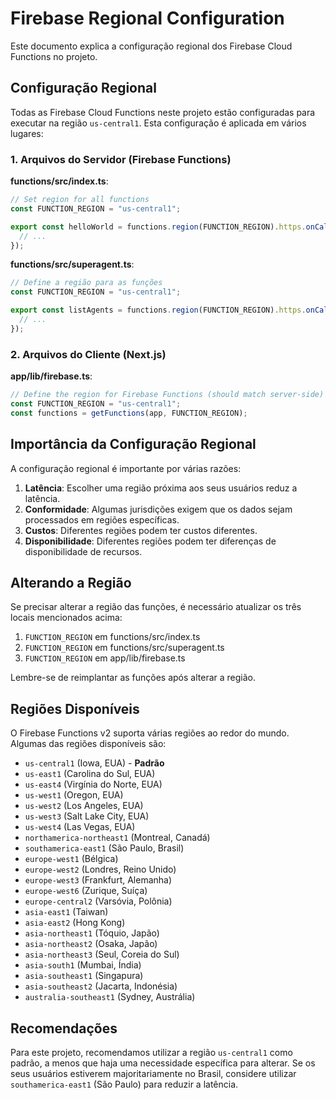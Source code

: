 # Firebase Regional Configuration

Este documento explica a configuração regional dos Firebase Cloud Functions no projeto.

## Configuração Regional

Todas as Firebase Cloud Functions neste projeto estão configuradas para executar na região `us-central1`. Esta configuração é aplicada em vários lugares:

### 1. Arquivos do Servidor (Firebase Functions)

**functions/src/index.ts**:
```typescript
// Set region for all functions
const FUNCTION_REGION = "us-central1";

export const helloWorld = functions.region(FUNCTION_REGION).https.onCall((data, context) => {
  // ...
});
```

**functions/src/superagent.ts**:
```typescript
// Define a região para as funções
const FUNCTION_REGION = "us-central1";

export const listAgents = functions.region(FUNCTION_REGION).https.onCall(async (data, context) => {
  // ...
});
```

### 2. Arquivos do Cliente (Next.js)

**app/lib/firebase.ts**:
```typescript
// Define the region for Firebase Functions (should match server-side)
const FUNCTION_REGION = "us-central1";
const functions = getFunctions(app, FUNCTION_REGION);
```

## Importância da Configuração Regional

A configuração regional é importante por várias razões:

1. **Latência**: Escolher uma região próxima aos seus usuários reduz a latência.
2. **Conformidade**: Algumas jurisdições exigem que os dados sejam processados em regiões específicas.
3. **Custos**: Diferentes regiões podem ter custos diferentes.
4. **Disponibilidade**: Diferentes regiões podem ter diferenças de disponibilidade de recursos.

## Alterando a Região

Se precisar alterar a região das funções, é necessário atualizar os três locais mencionados acima:

1. `FUNCTION_REGION` em functions/src/index.ts
2. `FUNCTION_REGION` em functions/src/superagent.ts
3. `FUNCTION_REGION` em app/lib/firebase.ts

Lembre-se de reimplantar as funções após alterar a região.

## Regiões Disponíveis

O Firebase Functions v2 suporta várias regiões ao redor do mundo. Algumas das regiões disponíveis são:

- `us-central1` (Iowa, EUA) - **Padrão**
- `us-east1` (Carolina do Sul, EUA)
- `us-east4` (Virgínia do Norte, EUA)
- `us-west1` (Oregon, EUA)
- `us-west2` (Los Angeles, EUA)
- `us-west3` (Salt Lake City, EUA)
- `us-west4` (Las Vegas, EUA)
- `northamerica-northeast1` (Montreal, Canadá)
- `southamerica-east1` (São Paulo, Brasil)
- `europe-west1` (Bélgica)
- `europe-west2` (Londres, Reino Unido)
- `europe-west3` (Frankfurt, Alemanha)
- `europe-west6` (Zurique, Suíça)
- `europe-central2` (Varsóvia, Polônia)
- `asia-east1` (Taiwan)
- `asia-east2` (Hong Kong)
- `asia-northeast1` (Tóquio, Japão)
- `asia-northeast2` (Osaka, Japão)
- `asia-northeast3` (Seul, Coreia do Sul)
- `asia-south1` (Mumbai, Índia)
- `asia-southeast1` (Singapura)
- `asia-southeast2` (Jacarta, Indonésia)
- `australia-southeast1` (Sydney, Austrália)

## Recomendações

Para este projeto, recomendamos utilizar a região `us-central1` como padrão, a menos que haja uma necessidade específica para alterar. Se os seus usuários estiverem majoritariamente no Brasil, considere utilizar `southamerica-east1` (São Paulo) para reduzir a latência.